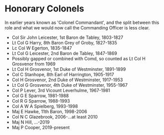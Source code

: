 # Honorary Colonels

In earlier years known as 'Colonel Commandant', and the split between this role and what we would now call the Commanding Officer is less clear.

* Col Sir John Leicester, 1st Baron de Tabley, 1803-1827
* Lt Col G Harry, 8th Baron Grey of Groby, 1827-1835
* Lc Col W Egerton, 1835-1847
* Lt Col G Leicester, 2nd Baron de Tabley, 1847-1869
* Possibly gapped or combined with Comd, so counted as Lt Col H Grosvenor from 1969
* Lt Col H Grosvenor, 1st Duke of Westminster, 1891-1899
* Col C Stanhope, 8th Earl of Harrington, 1905-1917
* Col H Grosvenor, 2nd Duke of Westminster, 1917-1953
* Lt Col G Grosvenor, 4th Duke of Westminster, 1955-1967
* Col P Lever, 3rd Vicount Leverhulme, 1967-1981
* Col G E Sparrow, 1981-1988
* Col R G Sparrow, 1988-1993
* Col A W A Spielberg, 1993-1998
* Maj E Hawke, 11th Baron, 1998-2006
* Col N C Glazebrook, 2006-...at least 2010
* Maj N Hill, ...-2019
* Maj P Cooper, 2019-present
